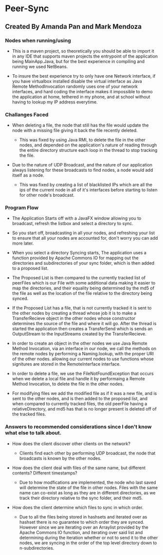 # Peer-Sync
## Created By Amanda Pan and Mark Mendoza

### Nodes when running/using
- This is a maven project, so theoretically you should be able to import it in any IDE that supports maven projects the entrypoint of the application being MainApp.Java, but for the best experience in compiling and running we used NetBeans.

- To insure the best experience try to only have one Network interface, if you have virtualbox installed disable the virtual interface as Java Remote MethodInvocation randomly uses one of your network interfaces, and hard coding the interface makes it impossible to demo the application at home, tethered in my phone, and at school without having to lookup my IP address everytime.

### Challanges Faced

- When deleting a file, the node that still has the file would update the node with a missing file giving it back the file recently deleted.

    - This was fixed by using Java RMI, to delete the file in the other nodes, and depended on the application's nature of reading through the entire directory structure each loop in the thread to stop tracking the file.

- Due to the nature of UDP Broadcast, and the nature of our application always listening for these broadcasts to find nodes, a node would add itself as a node.

    - This was fixed by creating a list of blacklisted IPs which are all the ips of the current node in all of it's interfaces before starting to listen for other node's broadcast.

### Program Flow

- The Application Starts off with a JavaFX window allowing you to broadcast, refresh the listbox and select a directory to sync.

- So you start off, broadcasting in all your nodes, and refreshing your list to ensure that all your nodes are accounted for, don't worry you can add more later. 

- When you select a directory Syncing starts, The application uses a function provided by Apache Commons IO for mapping out the directories and subdirectories of your sync folder, which is then added to a proposed list.

- The Proposed List is then compared to the currently tracked list of peerFiles which is our File with some additional data making it easier to map the directories, and their equality being determined by the md5 of the file as well as the location of the file relative to the directory being synced.

- If the Proposed List has a file, that is not currently tracked it is sent to the other nodes by creating a thread whose job it is to make a TransferRecieve object in the other nodes whose constructor determines the source of the file and where it will go. After the thread is started the application then creates a TransferSend which is sends an OutputStream to the InputStreams created by the TransferRecieve.

- In order to create an object in the other nodes we use Java Remote Method Invocation, via an interface in our node, we call the methods on the remote nodes by performing a Naming.lookup, with the proper URI of the other nodes. allowing our current nodes to use functions whose signitures are stored in the RemoteInterface interface. 

- In order to delete a file, we use the FileNotFoundException that occurs when we delete a local file and handle it by performaing a Remote Method Invocation, to delete the file in the other nodes.

- For modifying files we add the modified file as if it was a new file, and is sent to the other nodes, and is then added to the proposed list, and when compared to currently tracked files, the old peerFile having a relativeDirectory, and md5 has that is no longer present is deleted off of the tracked files.

### Answers to recommended considerations since I don't know what else to talk about.

- How does the client discover other clients on the network?

    - Clients find each other by performing UDP broadcast, the node that broadcasts is known by the other nodes.

- How does the client deal with files of the same name, but different contents? Different timestamps?

    - Due to how modfications are implemented, the node who last saved will determine the state of the file in other nodes. Files with the same name can co-exist as long as they are in different directories, as we track their directory relative to the sync folder, and their md5.

- How does the client determine which files to sync in which order.

    - Due to all the files being stored in hashsets and iterated over as hashset there is no guarantee to which order they are synced. However since we are iterating over an Arraylist provided by the Apache Commons IO function, and iterating over said list and determining during the iteration whether or not to send it to the other nodes, we are syncing in the order of the top level directory down to n-subdirectories. 